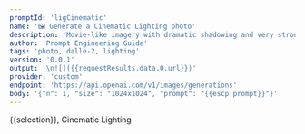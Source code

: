 ```yaml
---
promptId: 'ligCinematic'
name: '🖼️ Generate a Cinematic Lighting photo'
description: 'Movie-like imagery with dramatic shadowing and very strong vibrancy, it also seems to add sun rays whenever it can.'
author: 'Prompt Engineering Guide'
tags: 'photo, dalle-2, lighting'
version: '0.0.1'
output: '\n![]({{requestResults.data.0.url}})'
provider: 'custom'
endpoint: 'https://api.openai.com/v1/images/generations'
body: '{"n": 1, "size": "1024x1024", "prompt": "{{escp prompt}}"}'
---
```

{{selection}}, Cinematic Lighting